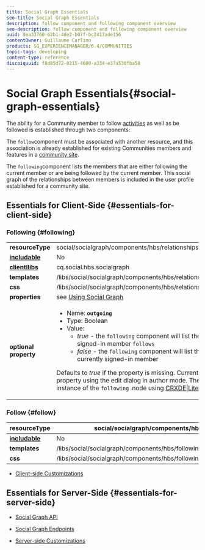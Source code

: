 ```yaml
---
title: Social Graph Essentials
seo-title: Social Graph Essentials
description: follow component and following component overview
seo-description: follow component and following component overview
uuid: 8ea33760-62b1-4de2-b07f-bc2417ade156
contentOwner: Guillaume Carlino
products: SG_EXPERIENCEMANAGER/6.4/COMMUNITIES
topic-tags: developing
content-type: reference
discoiquuid: f8d85d72-0215-4680-a334-e37a530fba58
---
```


# Social Graph Essentials{#social-graph-essentials}

The ability for a Community member to follow [activities](essentials-activities.md) as well as be followed is established through two components:

The `follow`component must be associated with another resource, and this association is already established for existing Communities members and features in a [community site](overview.md#communitiessites).

The `following`component lists the members that are either following the current member or are being followed by the current member. This social graph of the relationships between members is included in the user profile established for a community site.

## Essentials for Client-Side {#essentials-for-client-side}

### Following {#following}

<table> 
 <tbody>
  <tr>
   <td> <strong>resourceType</strong></td> 
   <td>social/socialgraph/components/hbs/relationships</td> 
  </tr>
  <tr>
   <td> <a href="scf.md#add-or-include-a-communities-component"><strong>includable</strong></a></td> 
   <td>No</td> 
  </tr>
  <tr>
   <td> <a href="clientlibs.md"><strong>clientllibs</strong></a></td> 
   <td>cq.social.hbs.socialgraph</td> 
  </tr>
  <tr>
   <td> <strong>templates</strong></td> 
   <td> /libs/social/socialgraph/components/hbs/relationships/relationships.hbs</td> 
  </tr>
  <tr>
   <td> <strong>css</strong></td> 
   <td> /libs/social/socialgraph/components/hbs/relationships/clientlibs/relationships.css</td> 
  </tr>
  <tr>
   <td><strong> properties</strong></td> 
   <td>see <a href="socialgraph.md">Using Social Graph</a></td> 
  </tr>
  <tr>
   <td><strong> optional<br /> property</strong></td> 
   <td>
    <ul> 
     <li>Name: <strong><code>outgoing</code></strong></li> 
     <li>Type: Boolean</li> 
     <li>Value:<br /> 
      <ul> 
       <li><i>true </i>- the <code>following</code> component will list the members who the currently signed-in member <code>follows</code></li> 
       <li><i>false </i>- the <code>following</code> component will list the members who <code>follow </code>the currently signed-in member</li> 
      </ul> </li> 
    </ul> <p>Defaults to <i>true</i> if the property is missing. Currently, it is not possible to set this property using the edit dialog in author mode. The property must be added to an instance of the <code>following </code>node using <a href="/../../help/sites-developing/developing-with-crxde-lite.md">CRXDE|Lite</a>.</p> </td> 
  </tr>
 </tbody>
</table>

### Follow {#follow}

|  **resourceType** |social/socialgraph/components/hbs/following |
|---|---|
|  [**includable**](scf.md#add-or-include-a-communities-component) |No |
|  **templates** | /libs/social/socialgraph/components/hbs/following/following.hbs |
|  **css** | /libs/social/socialgraph/components/hbs/following/clientlibs/following.css |

* [Client-side Customizations](client-customize.md)

## Essentials for Server-Side {#essentials-for-server-side}

* [Social Graph API](https://helpx.adobe.com/experience-manager/6-4/sites/developing/using/reference-materials/javadoc/com/adobe/cq/social/graph/client/api/package-frame.html)

* [Social Graph Endpoints](https://helpx.adobe.com/experience-manager/6-4/sites/developing/using/reference-materials/javadoc/com/adobe/cq/social/graph/client/endpoint/package-frame.html)

* [Server-side Customizations](server-customize.md)

